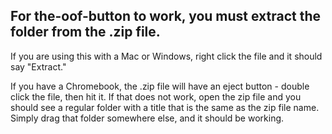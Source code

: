 <b>For the-oof-button to work, you must extract the folder from the .zip file.</b>
-

If you are using this with a Mac or Windows, right click the file and it should say "Extract."

If you have a Chromebook, the .zip file will have an eject button - double click the file, then hit it. 
If that does not work, open the zip file and you should see a regular folder with a title that is the same as the zip file name. Simply drag that folder somewhere else, and it should be working.
